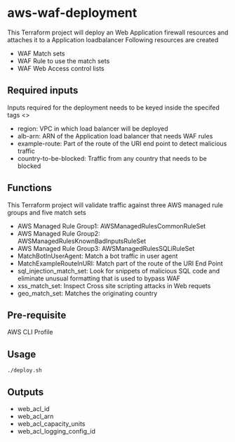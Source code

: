 # aws-waf-deployment

This Terraform project will deploy an Web Application firewall resources and attaches it to a Application loadbalancer
Following resources are created
* WAF Match sets
* WAF Rule to use the match sets
* WAF Web Access control lists

## Required inputs

Inputs required for the deployment needs to be keyed inside the specifed tags <>
* region: VPC in which load balancer will be deployed
* alb-arn: ARN of the Application load balancer that needs WAF rules
* example-route: Part of the route of the URI end point to detect malicious traffic
* country-to-be-blocked: Traffic from any country that needs to be blocked

## Functions

This Terraform project will validate traffic against three AWS managed rule groups and five match sets
* AWS Managed Rule Group1: AWSManagedRulesCommonRuleSet
* AWS Managed Rule Group2: AWSManagedRulesKnownBadInputsRuleSet
* AWS Managed Rule Group3: AWSManagedRulesSQLiRuleSet
* MatchBotInUserAgent: Match a bot traffic in user agent
* MatchExampleRouteInURI: Match part of the route of the URI End Point
* sql_injection_match_set: Look for snippets of malicious SQL code and eliminate unusual formatting that is used to bypass WAF
* xss_match_set: Inspect Cross site scripting attacks in Web requets
* geo_match_set: Matches the originating country


## Pre-requisite

AWS CLI Profile


## Usage
```./deploy.sh```

## Outputs

* web_acl_id
* web_acl_arn
* web_acl_capacity_units
* web_acl_logging_config_id
